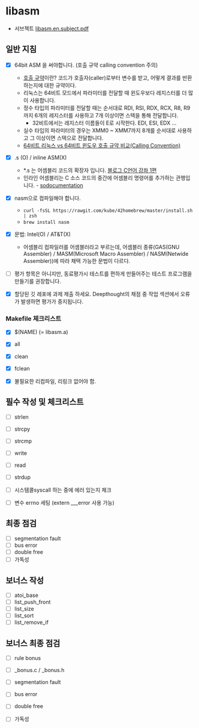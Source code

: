 # libasm


- 서브젝트 [libasm.en.subject.pdf](https://github.com/yeosong1/yeosong1.github.io/files/5485720/en.subject.2.pdf)

## 일반 지침

- [x] 64bit ASM 을 써야합니다. (호출 규약 calling convention 주의)
  - [호출 규약](https://ko.wikipedia.org/wiki/%ED%98%B8%EC%B6%9C_%EA%B7%9C%EC%95%BD)이란? 코드가 호출자(caller)로부터 변수를 받고, 어떻게 결과를 반환하는지에 대한 규약이다. 
  - 리눅스는 64비트 모드에서 파라미터를 전달할 때 윈도우보다 레지스터를 더 많이 사용합니다.
  - 정수 타입의 파라미터를 전달할 때는 순서대로 RDI, RSI, RDX, RCX, R8, R9까지 6개의 레지스터를 사용하고 7개 이상이면 스택을 통해 전달합니다.
    - 32비트에서는 레지스터 이름들이 E로 시작한다. EDI, ESI, EDX ...
  - 실수 타입의 파라미터의 경우는 XMM0 ~ XMM7까지 8개를 순서대로 사용하고 그 이상이면 스택으로 전달합니다.
  - [64비트 리눅스 vs 64비트 윈도우 호출 규약 비교(Calling Convention)](https://kkamagui.tistory.com/811)

- [x] .s (O) / inline ASM(X)
  - *.s 는 어셈블리 코드의 확장자 입니다. [블로그 C언어 강좌 1편](https://blog.hexabrain.net/2)
  - 인라인 어셈블리는 C 소스 코드의 중간에 어셈블리 명령어를 추가하는 관행입니다. - [sodocumentation](https://sodocumentation.net/ko/c/topic/4263/%EC%9D%B8%EB%9D%BC%EC%9D%B8-%EC%96%B4%EC%85%88%EB%B8%94%EB%A6%AC)
- [x] nasm으로 컴파일해야 합니다.
  - `curl -fsSL https://rawgit.com/kube/42homebrew/master/install.sh | zsh`
  - `brew install nasm`
- [x] 문법: Intel(O) / AT&T(X)
  - 어셈블리 컴파일러를 어셈블러라고 부르는데, 어셈블러 종류(GAS(GNU Assembler) / MASM(Microsoft Macro Assembler) / NASM(Netwide Assembler))에 따라
    채택 가능한 문법이 다르다.


- [ ] 평가 항목은 아니지만, 동료평가시 테스트를 편하게 만들어주는 테스트 프로그램을 만들기를 권장합니다.
- [x] 할당된 깃 레포에 과제 제출 하세요. Deepthought의 채점 중 작업 섹션에서 오류가 발생하면 평가가 중지됩니다.

### Makefile 체크리스트

- [x] $(NAME) (= libasm.a)
- [x] all
- [x] clean
- [x] fclean
- [x] 불필요한 리컴파일, 리링크 없어야 함.




## 필수 작성 및 체크리스트

- [ ] strlen
- [ ] strcpy
- [ ] strcmp
- [ ] write
- [ ] read
- [ ] strdup

- [ ] 시스템콜syscall 하는 중에 에러 있는지 체크
- [ ] 변수 errno 세팅 (extern ___error 사용 가능)

## 최종 점검

- [ ] segmentation fault
- [ ] bus error
- [ ] double free
- [ ] 가독성

## 보너스 작성

- [ ] atoi_base
- [ ] list_push_front
- [ ] list_size
- [ ] list_sort
- [ ] list_remove_if

## 보너스 최종 점검

- [ ] rule bonus
- [ ] _bonus.c / _bonus.h
- [ ] segmentation fault
- [ ] bus error
- [ ] double free
- [ ] 가독성



